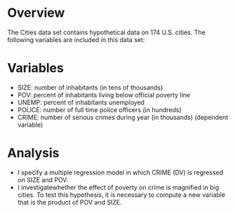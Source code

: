 # Overview
The Cities data set contains hypothetical data on 174 U.S. cities. The following variables are included in this data set:

# Variables 
* SIZE: 	number of inhabitants (in tens of thousands)
* POV: 	percent of inhabitants living below official poverty line
* UNEMP: 	percent of inhabitants unemployed
* POLICE: 	number of full time police officers (in hundreds)
* CRIME:	number of serious crimes during year (in thousands) (dependent variable)

# Analysis 
* I specify a multiple regression model in which CRIME (DV) is regressed on SIZE and POV.
* I investigatewhether the effect of poverty on crime is magnified in big cities. To test this hypothesis, it is necessary to compute a new variable that is the product of POV and SIZE.


